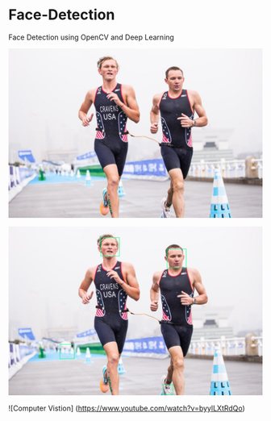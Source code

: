 # Face-Detection
Face Detection using OpenCV and Deep Learning

![Computer Vision](https://github.com/thinkphp/Face-Detection/blob/main/triatlon.png)


![Drag Racing](https://github.com/thinkphp/Face-Detection/blob/main/facedetection.png)

![Computer Vistion] (https://www.youtube.com/watch?v=byylLXtRdQo)
